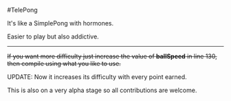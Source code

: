 #TelePong

It's like a SimplePong with hormones.

Easier to play but also addictive.


-------
<s>If you want more difficulty just increase the value of **ballSpeed** in line 130, then compile using what you like to use.</s>

UPDATE: Now it increases its difficulty with every point earned.


This is also on a very alpha stage so all contributions are welcome.



